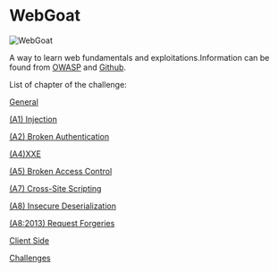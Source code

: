 # WebGoat

![WebGoat](https://avatars.githubusercontent.com/u/7718244?s=200&v=4)

A way to learn web fundamentals and exploitations.Information can be found from [OWASP](https://owasp.org/www-project-webgoat/) and [Github](https://github.com/WebGoat/WebGoat).

List of chapter of the challenge:

[General](General/README.md)

[(A1) Injection]((A1)Injection/README.md)

[(A2) Broken Authentication]((A2)BrokenAuth/README.md)

[(A4)XXE](XXE/README.md)

[(A5) Broken Access Control](BrokenAccessControl/README.md)

[(A7) Cross-Site Scripting](XSS/README.md)

[(A8) Insecure Deserialization](InsecureDeserialize/README.md)

[(A8:2013) Request Forgeries](RequestForgeries/README.md)

[Client Side](ClientSide/README.md)

[Challenges](Challenges/README.md)
